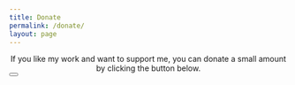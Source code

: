 ```yaml
---
title: Donate
permalink: /donate/
layout: page
---
```


<center>If you like my work and want to support me, you can donate a small amount by clicking the button below.</center>

<button class="bmac">
<script type="text/javascript" src="https://cdnjs.buymeacoffee.com/1.0.0/button.prod.min.js" data-name="bmc-button" data-slug="sh3llm4g1ck" data-color="#FFDD00" data-emoji=""  data-font="Cookie" data-text="Buy me a coffee" data-outline-color="#000000" data-font-color="#000000" data-coffee-color="#ffffff" ></script>
</button>
